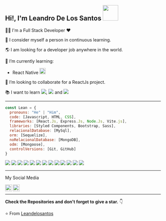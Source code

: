 <h2> Hi!, I'm Leandro De Los Santos <img src="https://media.giphy.com/media/zhYSVCirREeIZtONCI/giphy.gif" width="50"></h2>

👨‍💻 I'm a Full Stack Developer ♥️

💪 I consider myself a person in continuous learning.

🌎 I am looking for a developer job anywhere in the world.

🌱 I’m currently learning:
- React Native <img src="https://upload.wikimedia.org/wikipedia/commons/a/a7/React-icon.svg" width="20">

 👯 I’m looking to collaborate for a ReactJs project.

:books: I want to learn <img src="https://img.shields.io/badge/-Flutter-3a495d?style=flat&logo=flutter&logoColor=67b7f7">, <img src="https://img.shields.io/badge/-GraphQL-e535ab?style=flat&logo=graphql&logoColor=FFFFFF"> and <img src="https://img.shields.io/badge/-Python-black?style=flat&logo=python&logoColor=white">

---

```javascript
const Lean = {
  pronouns: "He" | "Him",
  code: [Javascript, HTML, CSS],
  frameworks: [React.Js, Express.Js, Node.Js, Vite.js],
  libraries: [Styled Components, Bootstrap, Sass],
  relacionalDatabase: [MySql],
  orm: [Sequelize],
  noRelacionalDatabase: [MongoDB],
  odm: [Mongoose],
  controlVersions: [Git, GitHub]
}
```
<img src = "https://img.shields.io/badge/-HTML5-E34F26?style=flat&logo=html5&logoColor=white"> <img src = "https://img.shields.io/badge/-CSS3-1572B6?style=flat&logo=css3&logoColor=white">
<img src="https://img.shields.io/badge/-Bootstrap-563D7C?style=flat&logo=bootstrap&logoColor=white">
<img src="https://img.shields.io/badge/-JavaScript-eed718?style=flat&logo=javascript&logoColor=ffffff">
<img src="https://img.shields.io/badge/-Sass-cc6699?style=flat&logo=sass&logoColor=ffffff">
<img src="https://img.shields.io/badge/-React-000000?style=flat&logo=react&logoColor=00c8ff">
<img src="https://img.shields.io/badge/-Node.js-008015?style=flat&logo=Node.js&logoColor=white">
<img src="https://img.shields.io/badge/-MySql-6C91BF?style=flat&logo=MySql&logoColor=blue">
<img src="https://img.shields.io/badge/-Express.js-000?style=flat&logo=Express.js&logoColor=black">
<img src="https://img.shields.io/badge/-MongoDB-3F5E5A?style=flat&logo=MongoDB&logoColor=green">
<img src="http://img.shields.io/badge/-Git-F1502F?style=flat&logo=git&logoColor=FFFFFF">
<img src="http://img.shields.io/badge/-Github-000000?style=flat&logo=github&logoColor=FFFFFF">
<img src="http://img.shields.io/badge/-VS%20Code-007ACC?style=flat&logo=visual%20studio%20code&logoColor=white">

---

My Social Media

[<img align="left" alt="Leandelosantos | LinkedIn" width="22px" src="https://cdn.jsdelivr.net/npm/simple-icons@v3/icons/linkedin.svg" />][linkedin]
[<img align="left" alt="Leandelosantos | Instagram" width="22px" src="https://cdn.jsdelivr.net/npm/simple-icons@v3/icons/instagram.svg" />][instagram]
<br>

---

**Check the Repositories and don't forget to give a star.** 👇

:star: From [Leandelosantos](https://github.com/Leandelosantos)





[instagram]: https://www.instagram.com/leandelosantos/
[linkedin]: https://www.linkedin.com/in/leandrodelossantosaboy/
